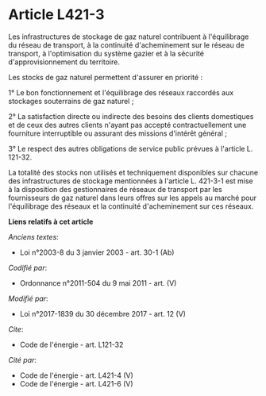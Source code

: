 # Article L421-3

Les infrastructures de stockage de gaz naturel contribuent à l'équilibrage du réseau de transport, à la continuité
d'acheminement sur le réseau de transport, à l'optimisation du système gazier et à la sécurité d'approvisionnement du
territoire.

Les stocks de gaz naturel permettent d'assurer en priorité :

1° Le bon fonctionnement et l'équilibrage des réseaux raccordés aux stockages souterrains de gaz naturel ;

2° La satisfaction directe ou indirecte des besoins des clients domestiques et de ceux des autres clients n'ayant pas accepté
contractuellement une fourniture interruptible ou assurant des missions d'intérêt général ;

3° Le respect des autres obligations de service public prévues à l'article L. 121-32.

La totalité des stocks non utilisés et techniquement disponibles sur chacune des infrastructures de stockage mentionnées à
l'article L. 421-3-1 est mise à la disposition des gestionnaires de réseaux de transport par les fournisseurs de gaz naturel
dans leurs offres sur les appels au marché pour l'équilibrage des réseaux et la continuité d'acheminement sur ces réseaux.

**Liens relatifs à cet article**

_Anciens textes_:

  - Loi n°2003-8 du 3 janvier 2003 - art. 30-1 (Ab)

_Codifié par_:

  - Ordonnance n°2011-504 du 9 mai 2011 - art. (V)

_Modifié par_:

  - Loi n°2017-1839 du 30 décembre 2017 - art. 12 (V)

_Cite_:

  - Code de l'énergie - art. L121-32

_Cité par_:

  - Code de l'énergie - art. L421-4 (V)
  - Code de l'énergie - art. L421-6 (V)
